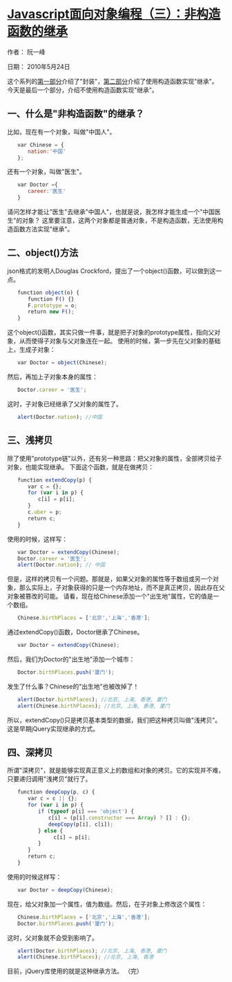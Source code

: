 # [Javascript面向对象编程（三）：非构造函数的继承](http://www.ruanyifeng.com/blog/2010/05/object-oriented_javascript_inheritance_continued.html)

作者： 阮一峰

日期： 2010年5月24日

这个系列的[第一部分](https://github.com/aimuke/learn/blob/master/frontend/js/object-oriented/1%20%E5%B0%81%E8%A3%85Encapsulation.md)介绍了"封装"，[第二部分](https://github.com/aimuke/learn/blob/master/frontend/js/object-oriented/2%20%E6%9E%84%E9%80%A0%E5%87%BD%E6%95%B0%E7%9A%84%E7%BB%A7%E6%89%BF.md)介绍了使用构造函数实现"继承"。
今天是最后一个部分，介绍不使用构造函数实现"继承"。
## 一、什么是"非构造函数"的继承？
比如，现在有一个对象，叫做"中国人"。
```javascript
　　var Chinese = {
　　　　nation:'中国'
　　};
```
还有一个对象，叫做"医生"。
```javascript
　　var Doctor ={
　　　　career:'医生'
　　}
```
请问怎样才能让"医生"去继承"中国人"，也就是说，我怎样才能生成一个"中国医生"的对象？
这里要注意，这两个对象都是普通对象，不是构造函数，无法使用构造函数方法实现"继承"。
## 二、object()方法
json格式的发明人Douglas Crockford，提出了一个object()函数，可以做到这一点。
```javascript
　　function object(o) {
　　　　function F() {}
　　　　F.prototype = o;
　　　　return new F();
　　}
```
这个object()函数，其实只做一件事，就是把子对象的prototype属性，指向父对象，从而使得子对象与父对象连在一起。
使用的时候，第一步先在父对象的基础上，生成子对象：
```javascript
　　var Doctor = object(Chinese);
```
然后，再加上子对象本身的属性：
```javascript
　　Doctor.career = '医生';
```
这时，子对象已经继承了父对象的属性了。
```javascript
　　alert(Doctor.nation); //中国
```
## 三、浅拷贝
除了使用"prototype链"以外，还有另一种思路：把父对象的属性，全部拷贝给子对象，也能实现继承。
下面这个函数，就是在做拷贝：
```javascript
　　function extendCopy(p) {
　　　　var c = {};
　　　　for (var i in p) { 
　　　　　　c[i] = p[i];
　　　　}
　　　　c.uber = p;
　　　　return c;
　　}
```
使用的时候，这样写：
```javascript
　　var Doctor = extendCopy(Chinese);
　　Doctor.career = '医生';
　　alert(Doctor.nation); // 中国
```
但是，这样的拷贝有一个问题。那就是，如果父对象的属性等于数组或另一个对象，那么实际上，子对象获得的只是一个内存地址，而不是真正拷贝，因此存在父对象被篡改的可能。
请看，现在给Chinese添加一个"出生地"属性，它的值是一个数组。
```javascript
　　Chinese.birthPlaces = ['北京','上海','香港'];
```
通过extendCopy()函数，Doctor继承了Chinese。
```javascript
　　var Doctor = extendCopy(Chinese);
```
然后，我们为Doctor的"出生地"添加一个城市：
```javascript
　　Doctor.birthPlaces.push('厦门');
```
发生了什么事？Chinese的"出生地"也被改掉了！
```javascript
　　alert(Doctor.birthPlaces); //北京, 上海, 香港, 厦门
　　alert(Chinese.birthPlaces); //北京, 上海, 香港, 厦门
```
所以，extendCopy()只是拷贝基本类型的数据，我们把这种拷贝叫做"浅拷贝"。这是早期jQuery实现继承的方式。
## 四、深拷贝
所谓"深拷贝"，就是能够实现真正意义上的数组和对象的拷贝。它的实现并不难，只要递归调用"浅拷贝"就行了。
```javascript
　　function deepCopy(p, c) {
　　　　var c = c || {};
　　　　for (var i in p) {
　　　　　　if (typeof p[i] === 'object') {
　　　　　　　　c[i] = (p[i].constructor === Array) ? [] : {};
　　　　　　　　deepCopy(p[i], c[i]);
　　　　　　} else {
　　　　　　　　　c[i] = p[i];
　　　　　　}
　　　　}
　　　　return c;
　　}
```
使用的时候这样写：
```javascript
　　var Doctor = deepCopy(Chinese);
```
现在，给父对象加一个属性，值为数组。然后，在子对象上修改这个属性：
```javascript
　　Chinese.birthPlaces = ['北京','上海','香港'];
　　Doctor.birthPlaces.push('厦门');
```
这时，父对象就不会受到影响了。
```javascript
　　alert(Doctor.birthPlaces); //北京, 上海, 香港, 厦门
　　alert(Chinese.birthPlaces); //北京, 上海, 香港
```
目前，jQuery库使用的就是这种继承方法。
（完）
